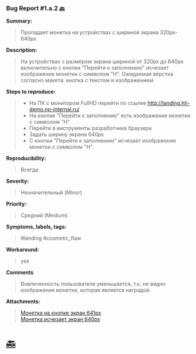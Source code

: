 ### Bug Report #1.a.2 [🔙](../solutions/solution_1.md)
**Summary:**
> Пропадает монетка на устройствах с шириной экрана 320px-640px 

**Description:**
> На устройствах с размером экрана шириной от 320px до 640px включительно
> с кнопки "Перейти к заполнению" исчезает изображение монетки с символом "H".
> Ожидаемая вёрстка согласно макета: кнопка с текстом и изображением
> 
**Steps to reproduce:**
> - На ПК с монитором FullHD перейти по ссылке http://landing.hh-demo.np-internal.ru/
> - На кнопке "Перейти к заполнению" есть изображение монетки с символом "H".
> - Перейти в инструменты разработчика браузера
> - Задать ширину экрана 640px
> - С кнопки "Перейти к заполнению" исчезает изображение монетки с символом "H".


**Reproducibility:**
> Всегда
> 
**Severity:**
> Незначительный (Minor)
> 
**Priority:**
> Средний (Medium)
> 
**Symptoms, labels, tags:**
> #landing #cosmetic_flaw
> 
**Workaround:**
> yes
> 
**Comments**
> Вовлеченность пользователя уменьшается, т.к. не видно изображения монетки, которая является наградой.

**Attachments:**
> [Монетка на кнопке экран 641px](../attachments/1.a.2_coin.png)\
> [Монетка исчезает экран 640px](../attachments/1.a.2_no_coin.png)
# [🔙](../solutions/solution_1.md)